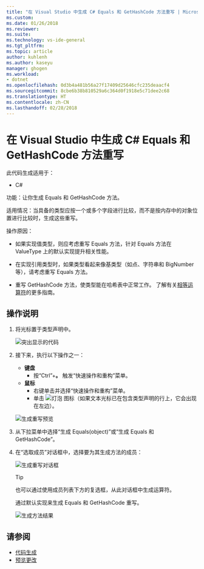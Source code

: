 ```yaml
---
title: "在 Visual Studio 中生成 C# Equals 和 GetHashCode 方法重写 | Microsoft Docs"
ms.custom: 
ms.date: 01/26/2018
ms.reviewer: 
ms.suite: 
ms.technology: vs-ide-general
ms.tgt_pltfrm: 
ms.topic: article
author: kuhlenh
ms.author: kaseyu
manager: ghogen
ms.workload:
- dotnet
ms.openlocfilehash: 0d3b4a481b56a27f17409d25646cfc235deaacf4
ms.sourcegitcommit: 8cbe6b38b810529a6c364d0f1918e5c71dee2c68
ms.translationtype: HT
ms.contentlocale: zh-CN
ms.lasthandoff: 02/28/2018
---
```

# <a name="generate-equals-and-gethashcode-method-overrides-in-visual-studio"></a>在 Visual Studio 中生成 C# Equals 和 GetHashCode 方法重写

此代码生成适用于：

- C#

功能：让你生成 Equals 和 GetHashCode 方法。

适用情况：当具备的类型应按一个或多个字段进行比较，而不是按内存中的对象位置进行比较时，生成这些重写。

操作原因：

- 如果实现值类型，则应考虑重写 Equals 方法，针对 Equals 方法在 ValueType 上的默认实现提升相关性能。

- 在实现引用类型时，如果类型看起来像基类型（如点、字符串和 BigNumber 等），请考虑重写 Equals 方法。

- 重写 GetHashCode 方法，使类型能在哈希表中正常工作。 了解有关[相等运算符](/dotnet/standard/design-guidelines/equality-operators)的更多指南。

## <a name="how-to"></a>操作说明

1. 将光标置于类型声明中。

   ![突出显示的代码](media/overrides-highlight-cs.png)

1. 接下来，执行以下操作之一：

   - **键盘**
     - 按“Ctrl”+**。** 触发“快速操作和重构”菜单。
   - **鼠标**
     - 右键单击并选择“快速操作和重构”菜单。
     - 单击 ![灯泡](media/bulb-cs.png) 图标（如果文本光标已在包含类型声明的行上，它会出现在左边）。

   ![生成重写预览](media/overrides-preview-cs.png)

1. 从下拉菜单中选择“生成 Equals(object)”或“生成 Equals 和 GetHashCode”。

1. 在“选取成员”对话框中，选择要为其生成方法的成员：

    ![生成重写对话框](media/overrides-dialog-cs.png)

    > [!TIP]
    > 也可以通过使用成员列表下方的复选框，从此对话框中生成运算符。

   通过默认实现来生成 Equals 和 GetHashCode 重写。

   ![生成方法结果](media/overrides-result-cs.png)

## <a name="see-also"></a>请参阅

- [代码生成](../code-generation-in-visual-studio.md)
- [预览更改](../../ide/preview-changes.md)
